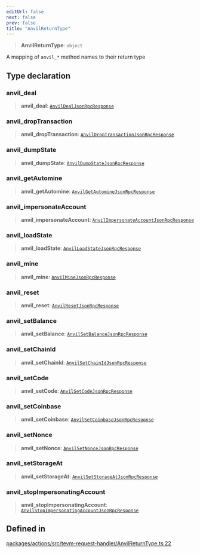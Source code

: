 ```yaml
---
editUrl: false
next: false
prev: false
title: "AnvilReturnType"
---
```


> **AnvilReturnType**: `object`

A mapping of `anvil_*` method names to their return type

## Type declaration

### anvil\_deal

> **anvil\_deal**: [`AnvilDealJsonRpcResponse`](/reference/tevm/actions/type-aliases/anvildealjsonrpcresponse/)

### anvil\_dropTransaction

> **anvil\_dropTransaction**: [`AnvilDropTransactionJsonRpcResponse`](/reference/tevm/actions/type-aliases/anvildroptransactionjsonrpcresponse/)

### anvil\_dumpState

> **anvil\_dumpState**: [`AnvilDumpStateJsonRpcResponse`](/reference/tevm/actions/type-aliases/anvildumpstatejsonrpcresponse/)

### anvil\_getAutomine

> **anvil\_getAutomine**: [`AnvilGetAutomineJsonRpcResponse`](/reference/tevm/actions/type-aliases/anvilgetautominejsonrpcresponse/)

### anvil\_impersonateAccount

> **anvil\_impersonateAccount**: [`AnvilImpersonateAccountJsonRpcResponse`](/reference/tevm/actions/type-aliases/anvilimpersonateaccountjsonrpcresponse/)

### anvil\_loadState

> **anvil\_loadState**: [`AnvilLoadStateJsonRpcResponse`](/reference/tevm/actions/type-aliases/anvilloadstatejsonrpcresponse/)

### anvil\_mine

> **anvil\_mine**: [`AnvilMineJsonRpcResponse`](/reference/tevm/actions/type-aliases/anvilminejsonrpcresponse/)

### anvil\_reset

> **anvil\_reset**: [`AnvilResetJsonRpcResponse`](/reference/tevm/actions/type-aliases/anvilresetjsonrpcresponse/)

### anvil\_setBalance

> **anvil\_setBalance**: [`AnvilSetBalanceJsonRpcResponse`](/reference/tevm/actions/type-aliases/anvilsetbalancejsonrpcresponse/)

### anvil\_setChainId

> **anvil\_setChainId**: [`AnvilSetChainIdJsonRpcResponse`](/reference/tevm/actions/type-aliases/anvilsetchainidjsonrpcresponse/)

### anvil\_setCode

> **anvil\_setCode**: [`AnvilSetCodeJsonRpcResponse`](/reference/tevm/actions/type-aliases/anvilsetcodejsonrpcresponse/)

### anvil\_setCoinbase

> **anvil\_setCoinbase**: [`AnvilSetCoinbaseJsonRpcResponse`](/reference/tevm/actions/type-aliases/anvilsetcoinbasejsonrpcresponse/)

### anvil\_setNonce

> **anvil\_setNonce**: [`AnvilSetNonceJsonRpcResponse`](/reference/tevm/actions/type-aliases/anvilsetnoncejsonrpcresponse/)

### anvil\_setStorageAt

> **anvil\_setStorageAt**: [`AnvilSetStorageAtJsonRpcResponse`](/reference/tevm/actions/type-aliases/anvilsetstorageatjsonrpcresponse/)

### anvil\_stopImpersonatingAccount

> **anvil\_stopImpersonatingAccount**: [`AnvilStopImpersonatingAccountJsonRpcResponse`](/reference/tevm/actions/type-aliases/anvilstopimpersonatingaccountjsonrpcresponse/)

## Defined in

[packages/actions/src/tevm-request-handler/AnvilReturnType.ts:22](https://github.com/evmts/tevm-monorepo/blob/main/packages/actions/src/tevm-request-handler/AnvilReturnType.ts#L22)
